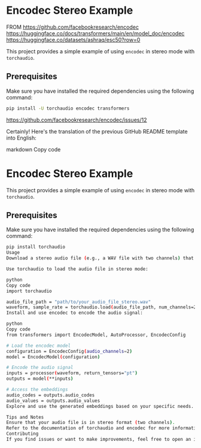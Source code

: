 # Encodec Stereo Example
FROM https://github.com/facebookresearch/encodec
https://huggingface.co/docs/transformers/main/en/model_doc/encodec
https://huggingface.co/datasets/ashraq/esc50?row=0

This project provides a simple example of using `encodec` in stereo mode with `torchaudio`.

## Prerequisites

Make sure you have installed the required dependencies using the following command:
```bash
pip install -U torchaudio encodec transformers
```
https://github.com/facebookresearch/encodec/issues/12



Certainly! Here's the translation of the previous GitHub README template into English:

markdown
Copy code
# Encodec Stereo Example

This project provides a simple example of using `encodec` in stereo mode with `torchaudio`.

## Prerequisites

Make sure you have installed the required dependencies using the following command:
```bash
pip install torchaudio
Usage
Download a stereo audio file (e.g., a WAV file with two channels) that you want to use with encodec.

Use torchaudio to load the audio file in stereo mode:

python
Copy code
import torchaudio

audio_file_path = "path/to/your_audio_file_stereo.wav"
waveform, sample_rate = torchaudio.load(audio_file_path, num_channels=2)
Install and use encodec to encode the audio signal:

python
Copy code
from transformers import EncodecModel, AutoProcessor, EncodecConfig

# Load the encodec model
configuration = EncodecConfig(audio_channels=2)
model = EncodecModel(configuration)

# Encode the audio signal
inputs = processor(waveform, return_tensors="pt")
outputs = model(**inputs)

# Access the embeddings
audio_codes = outputs.audio_codes
audio_values = outputs.audio_values
Explore and use the generated embeddings based on your specific needs.

Tips and Notes
Ensure that your audio file is in stereo format (two channels).
Refer to the documentation of torchaudio and encodec for more information on available options and parameters.
Contributing
If you find issues or want to make improvements, feel free to open an issue or propose a pull request.
